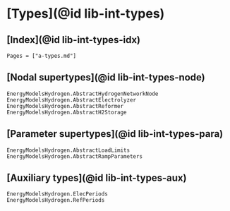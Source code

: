 
# [Types](@id lib-int-types)

## [Index](@id lib-int-types-idx)

```@index
Pages = ["a-types.md"]
```

## [Nodal supertypes](@id lib-int-types-node)

```@docs
EnergyModelsHydrogen.AbstractHydrogenNetworkNode
EnergyModelsHydrogen.AbstractElectrolyzer
EnergyModelsHydrogen.AbstractReformer
EnergyModelsHydrogen.AbstractH2Storage
```

## [Parameter supertypes](@id lib-int-types-para)

```@docs
EnergyModelsHydrogen.AbstractLoadLimits
EnergyModelsHydrogen.AbstractRampParameters
```

## [Auxiliary types](@id lib-int-types-aux)

```@docs
EnergyModelsHydrogen.ElecPeriods
EnergyModelsHydrogen.RefPeriods
```
